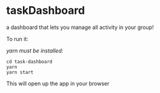 # taskDashboard
a dashboard that lets you manage all activity in your group!

To run it:

*yarn must be installed:*

```
cd task-dashboard
yarn
yarn start
```

This will open up the app in your browser
